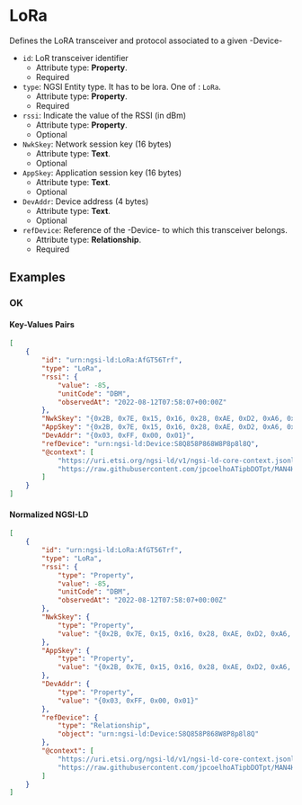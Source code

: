 # LoRa

Defines the LoRA transceiver and protocol associated to a given -Device-
-  `id`: LoR transceiver identifier
   -  Attribute type: **Property**. 
   -  Required
-  `type`: NGSI Entity type. It has to be lora. One of : `LoRa`.
   -  Attribute type: **Property**. 
   -  Required
-  `rssi`: Indicate the value of the RSSI (in dBm)
   -  Attribute type: **Property**. 
   -  Optional
-  `NwkSkey`: Network session key (16 bytes)
   -  Attribute type: **Text**. 
   -  Optional
-  `AppSkey`: Application session key (16 bytes)
   -  Attribute type: **Text**. 
   -  Optional
-  `DevAddr`: Device address (4 bytes)
   -  Attribute type: **Text**. 
   -  Optional
-  `refDevice`: Reference of the -Device- to which this transceiver belongs.
   -  Attribute type: **Relationship**. 
   -  Required



## Examples

### OK


#### Key-Values Pairs

```json
[
    {
        "id": "urn:ngsi-ld:LoRa:AfGT56Trf",
        "type": "LoRa",
        "rssi": {
            "value": -85,
            "unitCode": "DBM",
            "observedAt": "2022-08-12T07:58:07+00:00Z"
        },
        "NwkSkey": "{0x2B, 0x7E, 0x15, 0x16, 0x28, 0xAE, 0xD2, 0xA6, 0xAB, 0xF7, 0x15, 0x88, 0x09, 0xCF, 0x4F, 0x3C}",
        "AppSkey": "{0x2B, 0x7E, 0x15, 0x16, 0x28, 0xAE, 0xD2, 0xA6, 0xAB, 0xF7, 0x15, 0x88, 0x09, 0xCF, 0x4F, 0x3C}",
        "DevAddr": "{0x03, 0xFF, 0x00, 0x01}",
        "refDevice": "urn:ngsi-ld:Device:S8Q858P868W8P8p8l8Q",
        "@context": [
            "https://uri.etsi.org/ngsi-ld/v1/ngsi-ld-core-context.jsonld",
            "https://raw.githubusercontent.com/jpcoelhoATipbDOTpt/MAN4HEALTH/main/DataModel/Hardware/Transceivers/LoRa/Context/context-keyvalues.jsonld"
        ]
    }
]
```

#### Normalized NGSI-LD

```json
[
    {
        "id": "urn:ngsi-ld:LoRa:AfGT56Trf",
        "type": "LoRa",
        "rssi": {
            "type": "Property",
            "value": -85,
            "unitCode": "DBM",
            "observedAt": "2022-08-12T07:58:07+00:00Z"
        },
        "NwkSkey": {
            "type": "Property",
            "value": "{0x2B, 0x7E, 0x15, 0x16, 0x28, 0xAE, 0xD2, 0xA6, 0xAB, 0xF7, 0x15, 0x88, 0x09, 0xCF, 0x4F, 0x3C}"
        },
        "AppSkey": {
            "type": "Property",
            "value": "{0x2B, 0x7E, 0x15, 0x16, 0x28, 0xAE, 0xD2, 0xA6, 0xAB, 0xF7, 0x15, 0x88, 0x09, 0xCF, 0x4F, 0x3C}"
        },
        "DevAddr": {
            "type": "Property",
            "value": "{0x03, 0xFF, 0x00, 0x01}"
        },
        "refDevice": {
            "type": "Relationship",
            "object": "urn:ngsi-ld:Device:S8Q858P868W8P8p8l8Q"
        },
        "@context": [
            "https://uri.etsi.org/ngsi-ld/v1/ngsi-ld-core-context.jsonld",
            "https://raw.githubusercontent.com/jpcoelhoATipbDOTpt/MAN4HEALTH/main/DataModel/Hardware/Transceivers/LoRa/Context/context-normalized.jsonld"
        ]
    }
]
```
